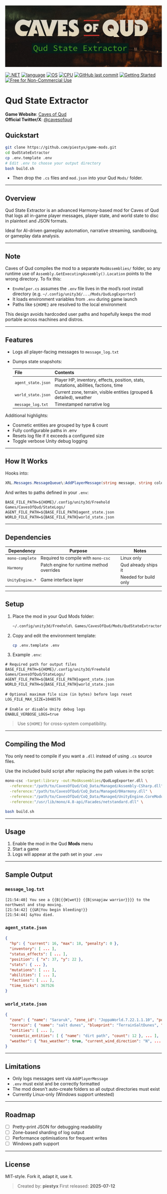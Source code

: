 ![Qud State Extractor Banner](assets/README-banner.png)

[![.NET](https://img.shields.io/badge/.NET-6.0%2C%207.0%2C%208.0%2C%209.0-512BD4)](https://learn.microsoft.com/en-us/dotnet/)
[![language](https://img.shields.io/badge/language-C%23-239120)](https://learn.microsoft.com/en-us/dotnet/csharp/tour-of-csharp/overview)
[![OS](https://img.shields.io/badge/OS-Linux-0078D4)](https://kernel.org)
[![CPU](https://img.shields.io/badge/CPU-x86__64-FF8C00)](#dependencies)
[![GitHub last commit](https://img.shields.io/github/last-commit/piestyx/game-mods)](https://github.com/piestyx/game-mods/commits/main/)
[![Getting Started](https://img.shields.io/badge/getting_started-guide-1D76DB)](#setup)
[![Free for Non-Commercial Use](https://img.shields.io/badge/free_for_non_commercial_use-brightgreen)](#license)

# Qud State Extractor

**Game Website**: [Caves of Qud](https://www.cavesofqud.com/)  
**Official Twitter/X**: [@cavesofqud](https://x.com/cavesofqud)

## Quickstart

```bash
git clone https://github.com/piestyx/game-mods.git
cd QudStateExtractor
cp .env.template .env
# Edit .env to choose your output directory
bash build.sh
```

* Then drop the `.cs` files and `mod.json` into your Qud `Mods/` folder.

---

## Overview

Qud State Extractor is an advanced Harmony-based mod for Caves of Qud that logs all in-game player messages, player state, and world state to disc in plaintext and JSON formats.

Ideal for AI-driven gameplay automation, narrative streaming, sandboxing, or gameplay data analysis.

---

## Note

Caves of Qud compiles the mod to a separate `ModAssemblies/` folder, so any runtime use of `Assembly.GetExecutingAssembly().Location` points to the wrong directory. To fix this:

* `EnvHelper.cs` assumes the `.env` file lives in the mod’s root install directory (e.g. `~/.config/unity3d/.../Mods/QudLogExporter`)
* It loads environment variables from `.env` during game launch
* Paths like `${HOME}` are resolved to the local environment

This design avoids hardcoded user paths and hopefully keeps the mod portable across machines and distros.

---

## Features

* Logs all player-facing messages to `message_log.txt`
* Dumps state snapshots:

  | File               | Contents                                                                             |
  | ------------------ | ------------------------------------------------------------------------------------ |
  | `agent_state.json` | Player HP, inventory, effects, position, stats, mutations, abilities, factions, time |
  | `world_state.json` | Current zone, terrain, visible entities (grouped & detailed), weather                |
  | `message_log.txt`  | Timestamped narrative log                                                            |

Additional highlights:
  - Cosmetic entities are grouped by type & count
  - Fully configurable paths in .env
  - Resets log file if it exceeds a configured size
  - Toggle verbose Unity debug logging

---

## How It Works

Hooks into:

```csharp
XRL.Messages.MessageQueue\:AddPlayerMessage(string message, string color, bool capitalize)
```

And writes to paths defined in your `.env`:

```dotenv
BASE_FILE_PATH=${HOME}/.config/unity3d/Freehold Games/CavesOfQud/StateLogs/
AGENT_FILE_PATH=${BASE_FILE_PATH}agent_state.json
WORLD_FILE_PATH=${BASE_FILE_PATH}world_state.json
```

---

## Dependencies

| Dependency      | Purpose                                   | Notes                 |
| --------------- | ----------------------------------------- | --------------------- |
| `mono-complete` | Required to compile with `mono-csc`       | Linux only            |
| `Harmony`       | Patch engine for runtime method overrides | Qud already ships it  |
| `UnityEngine.*` | Game interface layer                      | Needed for build only |

---

## Setup

1. Place the mod in your Qud Mods folder:

   ```bash
   ~/.config/unity3d/Freehold\ Games/CavesOfQud/Mods/QudStateExtractor
   ```

2. Copy and edit the environment template:

   ```bash
   cp .env.template .env
   ```

3. Example `.env`:

```dotenv
# Required path for output files
BASE_FILE_PATH=${HOME}/.config/unity3d/Freehold Games/CavesOfQud/StateLogs/
AGENT_FILE_PATH=${BASE_FILE_PATH}agent_state.json
WORLD_FILE_PATH=${BASE_FILE_PATH}world_state.json

# Optional maximum file size (in bytes) before logs reset
LOG_FILE_MAX_SIZE=1048576

# Enable or disable Unity debug logs
ENABLE_VERBOSE_LOGS=true
```

> Use `${HOME}` for cross-system compatibility.

---

## Compiling the Mod

You only need to compile if you want a `.dll` instead of using `.cs` source files.

Use the included build script after replacing the path values in the script:

```bash
mono-csc -target:library -out:ModAssemblies/QudLogExporter.dll \
  -reference:"/path/to/CavesOfQud/CoQ_Data/Managed/Assembly-CSharp.dll" \
  -reference:"/path/to/CavesOfQud/CoQ_Data/Managed/0Harmony.dll" \
  -reference:"/path/to/CavesOfQud/CoQ_Data/Managed/UnityEngine.CoreModule.dll" \
  -reference:"/usr/lib/mono/4.8-api/Facades/netstandard.dll" \
```

```bash
bash build.sh
```

---

## Usage

1. Enable the mod in the Qud **Mods** menu
2. Start a game
3. Logs will appear at the path set in your `.env`

---

## Sample Output

### `message_log.txt`

```
[21:54:40] You see a {{B|{{W|wet}} {{B|snapjaw warrior}}}} to the northwest and stop moving.
[21:54:42] {{&R|You begin bleeding!}}
[21:54:44] &yYou died.
```

### `agent_state.json`

```json
{
  "hp": { "current": 16, "max": 18, "penalty": 0 },
  "inventory": [ ... ],
  "status_effects": [ ... ],
  "position": { "x": 37, "y": 22 },
  "stats": { ... },
  "mutations": [ ... ],
  "abilities": [ ... ],
  "factions": [ ... ],
  "time_ticks": 367526
}
```

### `world_state.json`

```json
{
  "zone": { "name": "Sararuk", "zone_id": "JoppaWorld.7.22.1.1.10", "position": { "x": 1, "y": 1, "z": 10 } },
  "terrain": { "name": "salt dunes", "blueprint": "TerrainSaltDunes", "tags": [ ... ], "region": "Saltmarsh" },
  "entities": [ ... ],
  "cosmetic_entities": [ { "name": "dirt path", "count": 12 }, ... ],
  "weather": { "has_weather": true, "current_wind_direction": "N", ... }
}
```

---

## Limitations

* Only logs messages sent via `AddPlayerMessage`
* `.env` must exist and be correctly formatted
* The mod doesn't auto-create folders so all output directories must exist
* Currently Linux-only (Windows support untested)

---

## Roadmap

* [ ] Pretty-print JSON for debugging readability
* [ ] Zone-based sharding of log output
* [ ] Performance optimisations for frequent writes
* [ ] Windows path support

---

## License

MIT-style. Fork it, adapt it, use it.

> Created by: **piestyx**
> First released: **2025-07-12**